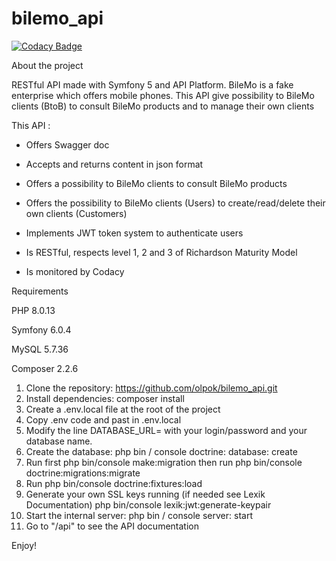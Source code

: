 # bilemo_api

[![Codacy Badge](https://api.codacy.com/project/badge/Grade/55d3602447e24137a3b1fda68c05e182)](https://app.codacy.com/gh/olpok/bilemo_api?utm_source=github.com&utm_medium=referral&utm_content=olpok/bilemo_api&utm_campaign=Badge_Grade_Settings)

About the project

RESTful API made with Symfony 5 and API Platform.
BileMo is a fake enterprise which offers mobile phones. This API give possibility to BileMo clients (BtoB) to consult BileMo products and to manage their own clients

This API :

- Offers Swagger doc

- Accepts and returns content in json format

- Offers a possibility to BileMo clients to consult BileMo products

- Offers the possibility to BileMo clients (Users) to create/read/delete their own clients (Customers)

 - Implements JWT token system to authenticate users

  - Is RESTful, respects level 1, 2 and 3 of Richardson Maturity Model
  - Is monitored by Codacy 

Requirements

PHP 8.0.13

Symfony 6.0.4 

MySQL 5.7.36 

Composer 2.2.6

1. Clone the repository: https://github.com/olpok/bilemo_api.git
2. Install dependencies: composer install
3. Create a .env.local file at the root of the project
4. Copy .env code and past in .env.local
5. Modify the line DATABASE_URL= with your login/password and your database name.
6. Create the database: php bin / console doctrine: database: create
7. Run first php bin/console make:migration then run php bin/console doctrine:migrations:migrate
8. Run php bin/console doctrine:fixtures:load
9. Generate your own SSL keys running (if needed see Lexik Documentation)
php bin/console lexik:jwt:generate-keypair
10. Start the internal server: php bin / console server: start
11. Go to "/api" to see the API documentation

Enjoy!
